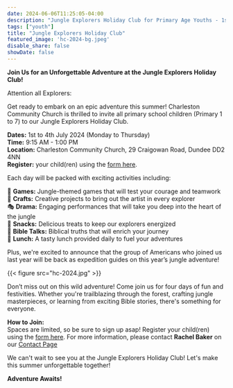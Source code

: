 ```yaml
---
date: 2024-06-06T11:25:05-04:00
description: "Jungle Explorers Holiday Club for Primary Age Youths - 1st to 4th July 2024"
tags: ["youth"]
title: "Jungle Explorers Holiday Club"
featured_image: 'hc-2024-bg.jpeg'
disable_share: false
showDate: false
---
```

**Join Us for an Unforgettable Adventure at the Jungle Explorers Holiday Club!**

Attention all Explorers:

Get ready to embark on an epic adventure this summer! Charleston Community Church is thrilled to invite all primary school children (Primary 1 to 7) to our Jungle Explorers Holiday Club.

**Dates:** 1st to 4th July 2024 (Monday to Thursday)  
**Time:** 9:15 AM - 1:00 PM   
**Location:** Charleston Community Church, 29 Craigowan Road, Dundee DD2 4NN  
**Register:** your child(ren) using the [form here](https://forms.gle/zQNti8pKvdMzX7Gt9).

Each day will be packed with exciting activities including:

🌿 **Games:** Jungle-themed games that will test your courage and teamwork  
🎨 **Crafts:** Creative projects to bring out the artist in every explorer  
🎭 **Drama:** Engaging performances that will take you deep into the heart of the jungle  
🍎 **Snacks:** Delicious treats to keep our explorers energized  
📖 **Bible Talks:** Biblical truths that will enrich your journey  
🥪 **Lunch:** A tasty lunch provided daily to fuel your adventures  

Plus, we're excited to announce that the group of Americans who joined us last year will be back as expedition guides on this year’s jungle adventure!

{{< figure src="hc-2024.jpg" >}}

Don’t miss out on this wild adventure! Come join us for four days of fun and festivities. Whether you're trailblazing through the forest, crafting jungle masterpieces, or learning from exciting Bible stories, there's something for everyone.

**How to Join:**  
Spaces are limited, so be sure to sign up asap! Register your child(ren) using the [form here](https://forms.gle/zQNti8pKvdMzX7Gt9). For more information, please contact **Rachel Baker** on our [Contact Page](../../../../contact/#contact-form)

We can't wait to see you at the Jungle Explorers Holiday Club! Let's make this summer unforgettable together!

**Adventure Awaits!**  

